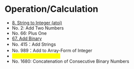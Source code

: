 # Operation/Calculation

* [8. String to Integer (atoi)](https://leetcode.com/problems/string-to-integer-atoi/)
* No. 2: Add Two Numbers
* No. 66: Plus One
* [67. Add Binary](https://leetcode.com/problems/add-binary/)
* No. 415：Add Strings
* No. 989：Add to Array-Form of Integer
* <mark style="color:yellow;">No. 43: Multiply Strings</mark>
* No. 1680: Concatenation of Consecutive Binary Numbers
